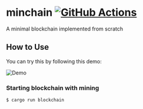 # minchain [![GitHub Actions](https://github.com/matken11235/mincoin/workflows/Rust/badge.svg)](https://github.com/matken11235/mincoin/actions?query=workflow%3ARust)

A minimal blockchain implemented from scratch

## How to Use

You can try this by following this demo:

![Demo](https://user-images.githubusercontent.com/26405363/97986140-a1f46c80-1e1c-11eb-9b00-e0a02942f64d.gif)

### Starting blockchain with mining

```
$ cargo run blockchain
```
